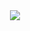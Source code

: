 <div align="center">
	<a href="https://www.youtube.com/channel/UCzXKCmQJmO3D3gCOCD-ticQ/featured" target="_blank">
    <img src="https://komarev.com/ghpvc/?username=DMGHa"/>
	</a>
</div>
  
